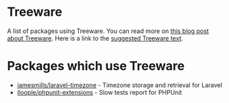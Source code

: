 # Treeware
A list of packages using Treeware. You can read more on [this blog post about Treeware](https://jamesmills.co.uk/2019/12/02/my-packages-are-now-treeware/?utm_source=github&utm_medium=link&utm_campaign=readme). Here is a link to the [suggested Treeware text](https://gist.github.com/jamesmills/add9a716c17628494e58f684b2615c66).

# Packages which use Treeware
* [jamesmills/laravel-timezone](https://packagist.org/packages/jamesmills/laravel-timezone) - Timezone storage and retrieval for Laravel
* [lloople/phpunit-extensions](https://packagist.org/packages/lloople/phpunit-extensions) - Slow tests report for PHPUnit


